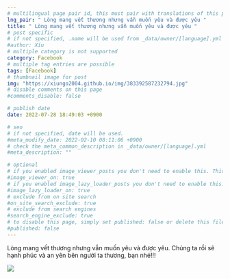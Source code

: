 ```yaml
---
# multilingual page pair id, this must pair with translations of this page. (This name must be unique)
lng_pair: " Lòng mang vết thương nhưng vẫn muốn yêu và được yêu "
title: " Lòng mang vết thương nhưng vẫn muốn yêu và được yêu "
# post specific
# if not specified, .name will be used from _data/owner/[language].yml
#author: Xíu
# multiple category is not supported
category: Facebook
# multiple tag entries are possible
tags: [Facebook]
# thumbnail image for post
img: "https://xiungo2004.github.io/img/383392587232794.jpg"
# disable comments on this page
#comments_disable: false

# publish date
date: 2022-07-28 18:49:03 +0900

# seo
# if not specified, date will be used.
#meta_modify_date: 2022-02-10 08:11:06 +0900
# check the meta_common_description in _data/owner/[language].yml
#meta_description: ""

# optional
# if you enabled image_viewer_posts you don't need to enable this. This is only if image_viewer_posts = false
#image_viewer_on: true
# if you enabled image_lazy_loader_posts you don't need to enable this. This is only if image_lazy_loader_posts = false
#image_lazy_loader_on: true
# exclude from on site search
#on_site_search_exclude: true
# exclude from search engines
#search_engine_exclude: true
# to disable this page, simply set published: false or delete this file
#published: false
---
```


<!-- outline-start -->

Lòng mang vết thương nhưng vẫn muốn yêu và được yêu. Chúng ta rồi sẽ hạnh phúc và an yên bên người ta thương, bạn nhé!!!

<!-- outline-end -->

<img src= "https://xiungo2004.github.io/img/383392587232794.jpg">